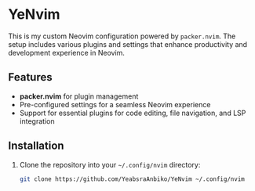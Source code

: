 # YeNvim

This is my custom Neovim configuration powered by `packer.nvim`. The setup includes various plugins and settings that enhance productivity and development experience in Neovim.

## Features

- **packer.nvim** for plugin management
- Pre-configured settings for a seamless Neovim experience
- Support for essential plugins for code editing, file navigation, and LSP integration

## Installation

1. Clone the repository into your `~/.config/nvim` directory:

   ```bash
   git clone https://github.com/YeabsraAnbiko/YeNvim ~/.config/nvim

